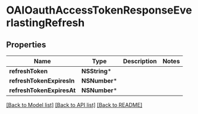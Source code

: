 # OAIOauthAccessTokenResponseEverlastingRefresh

## Properties
Name | Type | Description | Notes
------------ | ------------- | ------------- | -------------
**refreshToken** | **NSString*** |  | 
**refreshTokenExpiresIn** | **NSNumber*** |  | 
**refreshTokenExpiresAt** | **NSNumber*** |  | 

[[Back to Model list]](../README.md#documentation-for-models) [[Back to API list]](../README.md#documentation-for-api-endpoints) [[Back to README]](../README.md)


